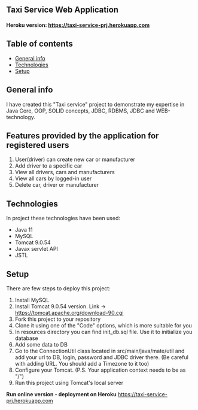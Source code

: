## Taxi Service Web Application

#### Heroku version: https://taxi-service-prj.herokuapp.com

## Table of contents
* [General info](#general-info)
* [Technologies](#technologies)
* [Setup](#setup)

## General info
I have created this "Taxi service" project to demonstrate my expertise in Java Core, OOP, SOLID concepts, JDBC, RDBMS, 
JDBC and WEB-technology.

## Features provided by the application for registered users

1. User(driver) can create new car or manufacturer
2. Add driver to a specific car
3. View all drivers, cars and manufacturers
4. View all cars by logged-in user
5. Delete car, driver or manufacturer

## Technologies
In project these technologies have been used:

* Java 11
* MySQL
* Tomcat 9.0.54 
* Javax servlet API
* JSTL


## Setup
There are few steps to deploy this project:

1. Install MySQL 
2. Install Tomcat 9.0.54 version. Link -> https://tomcat.apache.org/download-90.cgi
3. Fork this project to your repository 
4. Clone it using one of the "Code" options, which is more suitable for you 
5. In resources directory you can find init_db.sql file. Use it to initialize you database 
6. Add some data to DB 
7. Go to the ConnectionUtil class located in src/main/java/mate/util and add your url to DB, login, password and JDBC driver there. (Be careful with adding URL. You should add a Timezone to it too)
8. Configure your Tomcat. (P.S. Your application context needs to be as "/")
9. Run this project using Tomcat's local server


**Run online version - deployment on Heroku** https://taxi-service-prj.herokuapp.com
